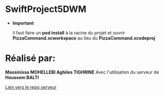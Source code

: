 # SwiftProject5DWM

* **Important**

  il faut faire un **pod install** à la racine du projet et ouvrir **PizzaCommand.xcworkspace** au lieu du **PizzaCommand.xcodeproj**

# Réalisé par:

**Massinissa MOHELLEBI
Aghiles TIGHRINE**
Avec l'utilisation du serveur de **Houssem BALTI**

[Lien vers le  repo serveur](http://git.estiam.com/houssem.balti/examIOS-backend) 
